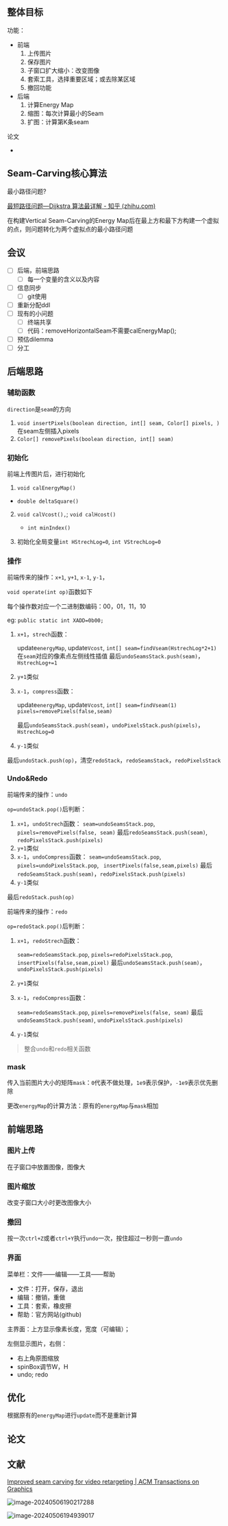 ## 整体目标

功能：

+ 前端
  1. 上传图片
  2. 保存图片
  3. 子窗口扩大缩小：改变图像
  4. 套索工具，选择重要区域；或去除某区域
  5. 撤回功能
+ 后端
  1. 计算Energy Map
  2. 缩图：每次计算最小的Seam
  3. 扩图：计算第K条seam

论文

+ 



## Seam-Carving核心算法

最小路径问题?

[最短路径问题—Dijkstra 算法最详解 - 知乎 (zhihu.com)](https://zhuanlan.zhihu.com/p/129373740)





在构建Vertical Seam-Carving的Energy Map后在最上方和最下方构建一个虚拟的点，则问题转化为两个虚拟点的最小路径问题

## 会议

- [ ] 后端，前端思路
  - [ ] 每一个变量的含义以及内容
- [ ] 信息同步
  + [ ] git使用
- [ ] 重新分配ddl
- [ ] 现有的小问题
  + [ ] 终端共享
  + [ ] 代码：removeHorizontalSeam不需要calEnergyMap();
- [ ] 预估dilemma
- [ ] 分工

## 后端思路

### 辅助函数

`direction`是`seam`的方向

1. `void insertPixels(boolean direction, int[] seam, Color[] pixels, )`在seam左侧插入pixels
2. `Color[] removePixels(boolean direction, int[] seam)`

### 初始化

前端上传图片后，进行初始化

1. `void calEnergyMap()`
+ `double deltaSquare()`
2. `void calVcost(),`; `void calHcost()`

   + `int minIndex()`
3. 初始化全局变量`int HStrechLog=0`, `int VStrechLog=0`

### 操作

前端传来的操作：`x+1`, `y+1`, `x-1`, `y-1`，

`void operate(int op)`函数如下

每个操作数对应一个二进制数编码：00，01，11，10

eg: `public static int XADD=0b00;`

1. `x+1`，`strech`函数：

   update`energyMap`, update`Vcost`, `int[] seam=findVseam(HstrechLog*2+1)`
   在`seam`对应的像素点左侧线性插值
   最后`undoSeamsStack.push(seam)`，`HstrechLog+=1`

2. `y+1`类似

3. `x-1`，`compress`函数：

   update`energyMap`, update`Vcost`, `int[] seam=findVseam(1)`
   `pixels=removePixels(false,seam)`

   最后`undoSeamsStack.push(seam)`，`undoPixelsStack.push(pixels)`，`HstrechLog=0`

4. `y-1`类似

最后`undoStack.push(op)`，清空`redoStack`，`redoSeamsStack`，`redoPixelsStack`

### Undo&Redo

前端传来的操作：`undo`

`op=undoStack.pop()`后判断：

1. `x+1`，`undoStrech`函数：
   `seam=undoSeamsStack.pop`, `pixels=removePixels(false, seam)`
   最后`redoSeamsStack.push(seam)`, `redoPixelsStack.push(pixels)`
2. `y+1`类似
3. `x-1`，`undoCompress`函数：
   `seam=undoSeamsStack.pop`, `pixels=undoPixelsStack.pop`, 
   ` insertPixels(false,seam,pixels)`
   最后`redoSeamsStack.push(seam)`，`redoPixelsStack.push(pixels)`
4. `y-1`类似

最后`redoStack.push(op)`



前端传来的操作：`redo`

`op=redoStack.pop()`后判断：

1. `x+1`，`redoStrech`函数：

   `seam=redoSeamsStack.pop`, `pixels=redoPixelsStack.pop`, 
   ` insertPixels(false,seam,pixel)`
   最后`undoSeamsStack.push(seam)`，`undoPixelsStack.push(pixels)`

2. `y+1`类似

3. `x-1`，`redoCompress`函数：

   `seam=redoSeamsStack.pop`, `pixels=removePixels(false, seam)`
   最后`undoSeamsStack.push(seam)`, `undoPixelsStack.push(pixels)`

4. `y-1`类似

> 整合`undo`和`redo`相关函数

### mask

传入当前图片大小的矩阵`mask`：`0`代表不做处理，`1e9`表示保护，`-1e9`表示优先删除

更改`energyMap`的计算方法：原有的`energyMap`与`mask`相加

## 前端思路

### 图片上传

在子窗口中放置图像，图像大

### 图片缩放

改变子窗口大小时更改图像大小

### 撤回

按一次`ctrl+Z`或者`ctrl+Y`执行`undo`一次，按住超过一秒则一直`undo`

### 界面

菜单栏：文件——编辑——工具——帮助

+ 文件：打开，保存，退出
+ 编辑：撤销，重做
+ 工具：套索，橡皮擦
+ 帮助：官方网站(github)



主界面：上方显示像素长度，宽度（可编辑）；

左侧显示图片，右侧：

+ 右上角原图缩放
+ spinBox调节W，H
+ undo; redo

## 优化



根据原有的`energyMap`进行`update`而不是重新计算

## 论文







## 文献

[Improved seam carving for video retargeting | ACM Transactions on Graphics](https://dl.acm.org/doi/abs/10.1145/1360612.1360615)

![image-20240506190217288](E:\resource\markdown\.pictures\image-20240506190217288.png)

![image-20240506194939017](E:\resource\markdown\.pictures\image-20240506194939017.png)